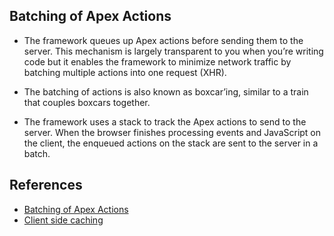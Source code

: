 ## Batching of Apex Actions

- The framework queues up Apex actions before sending them to the server. This mechanism is largely transparent to you when you’re writing code but it enables the framework to minimize network traffic by batching multiple actions into one request (XHR).


- The batching of actions is also known as boxcar’ing, similar to a train that couples boxcars together.


- The framework uses a stack to track the Apex actions to send to the server. When the browser finishes processing events and JavaScript on the client, the enqueued actions on the stack are sent to the server in a batch.

## References
- [Batching of Apex Actions
](https://developer.salesforce.com/docs/platform/lwc/guide/apex-batched-actions.html)
- [Client side caching](https://developer.salesforce.com/docs/platform/lwc/guide/apex-result-caching.html)

